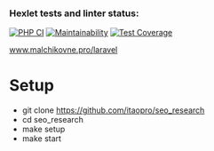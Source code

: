 ### Hexlet tests and linter status:
[![PHP CI](https://github.com/NMalchikov/php-project-lvl3/actions/workflows/workflow.yml/badge.svg)](https://github.com/NMalchikov/php-project-lvl3/actions/workflows/workflow.yml)
[![Maintainability](https://api.codeclimate.com/v1/badges/9682f3d0f98610d1421e/maintainability)](https://codeclimate.com/github/itaopro/php-project-lvl3/maintainability)
[![Test Coverage](https://api.codeclimate.com/v1/badges/9682f3d0f98610d1421e/test_coverage)](https://codeclimate.com/github/itaopro/php-project-lvl3/test_coverage)

www.malchikovne.pro/laravel

# Setup
* git clone https://github.com/itaopro/seo_research
* cd seo_research
* make setup
* make start
